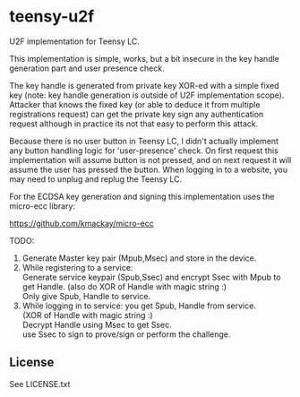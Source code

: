 teensy-u2f
==========

U2F implementation for Teensy LC. 

This implementation is simple, works, but a bit insecure in the key handle generation part and user presence check. 

The key handle is generated from private key  XOR-ed  with a simple fixed key (note: key handle generation is outside of U2F implementation scope). Attacker that knows the fixed key (or able to deduce it from multiple registrations request) can get the private key sign any authentication request although in practice its not that easy to perform this attack.

Because there is no user button in Teensy LC, I didn't actually implement any button handling logic for 'user-presence' check. On first request this implementation will assume button is not pressed, and on next request it will assume the user has pressed the button. When logging in to a website, you may need to unplug and replug the Teensy LC.

For the ECDSA key generation and signing this implementation uses the micro-ecc library:

<https://github.com/kmackay/micro-ecc>

TODO:<br>
1. Generate Master key pair (Mpub,Msec) and store in the device.<br>
2. While registering to a service:<br>
      Generate service keypair (Spub,Ssec) and encrypt Ssec with Mpub to get Handle. (also do XOR of Handle with magic string :)<br>
      Only give Spub, Handle to service.<br>
3. While logging in to service: you get Spub, Handle from service.<br>
      (XOR of Handle with magic string :)<br>
      Decrypt Handle using Msec to get Ssec.<br>
      use Ssec to sign to prove/sign or perform the challenge.<br>

License
-------

See LICENSE.txt
